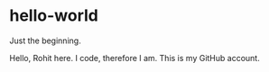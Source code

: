 # hello-world
Just the beginning.

Hello, Rohit here. I code, therefore I am. This is my GitHub account.
